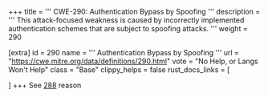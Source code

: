 +++
title = '''
CWE-290: Authentication Bypass by Spoofing
'''
description	= '''
This attack-focused weakness is caused by incorrectly implemented authentication schemes that are subject to spoofing attacks.
'''
weight = 290

[extra]
id = 290
name = '''
Authentication Bypass by Spoofing
'''
url = "https://cwe.mitre.org/data/definitions/290.html"
vote = "No Help, or Langs Won't Help"
class = "Base"
clippy_helps = false
rust_docs_links = [

]
+++
See [288](rust-are-we-secure-yet/cwes/cwe-288) reason
